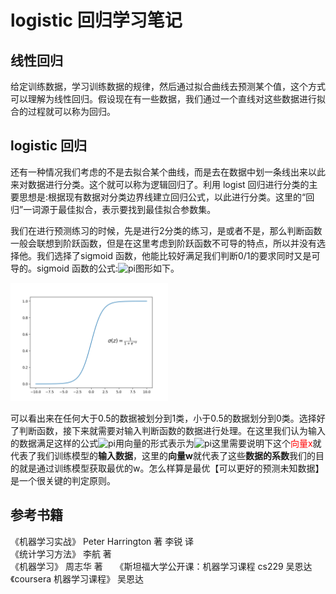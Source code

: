 # **logistic 回归学习笔记**

## 线性回归

给定训练数据，学习训练数据的规律，然后通过拟合曲线去预测某个值，这个方式可以理解为线性回归。假设现在有一些数据，我们通过一个直线对这些数据进行拟合的过程就可以称为回归。

## logistic 回归

还有一种情况我们考虑的不是去拟合某个曲线，而是去在数据中划一条线出来以此来对数据进行分类。这个就可以称为逻辑回归了。利用 logist 回归进行分类的主要思想是:根据现有数据对分类边界线建立回归公式，以此进行分类。这里的“回归”一词源于最佳拟合，表示要找到最佳拟合参数集。

我们在进行预测练习的时候，先是进行2分类的练习，是或者不是，那么判断函数一般会联想到阶跃函数，但是在这里考虑到阶跃函数不可导的特点，所以并没有选择他。我们选择了sigmoid 函数，他能比较好满足我们判断0/1的要求同时又是可导的。sigmoid 函数的公式:![pi](http://latex.codecogs.com/png.latex?\sigma&space;\left&space;(&space;z&space;\right&space;)=\textstyle\frac{1}{1&plus;e^{-z}})图形如下。

<img src ="https://github.com/MemoryCrash/MachineLearningPractice/blob/master/image/sigmoid.png" width = 50% height = 50%/>

可以看出来在任何大于0.5的数据被划分到1类，小于0.5的数据划分到0类。选择好了判断函数，接下来就需要对输入判断函数的数据进行处理。在这里我们认为输入的数据满足这样的公式![pi](http://latex.codecogs.com/gif.latex?z=w_{0}x_{0}&plus;w_{1}x_{1}&plus;w_{2}x_{2}&plus;....&plus;w_{n}x_{n})用向量的形式表示为![pi](http://latex.codecogs.com/gif.latex?z=w^{T}x)这里需要说明下这个<font color="red">向量x</font>就代表了我们训练模型的**输入数据**，这里的**向量w**就代表了这些**数据的系数**我们的目的就是通过训练模型获取最优的w。怎么样算是最优【可以更好的预测未知数据】是一个很关键的判定原则。
## 参考书籍

《机器学习实战》 Peter Harrington 著 李锐 译    
《统计学习方法》 李航 著   
《机器学习》 周志华 著    
《斯坦福大学公开课：机器学习课程 cs229 吴恩达    
《coursera 机器学习课程》 吴恩达
